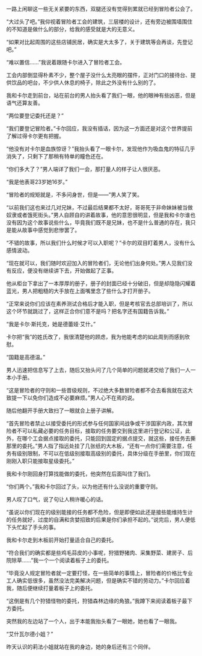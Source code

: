 一路上闲聊这一些无关紧要的东西，双腿还没有觉得到累就已经到冒险者公会了。

“大过头了吧。”我仰视着冒险者工会的建筑，三层楼的设计，还有旁边被围墙围住的不知道是做什么的部分，给我的感受就是大的无意义。

“如果对比起周围的这些店铺民居，确实是大太多了，关于建筑等会再谈，先登记吧。”

“难以置信……”我说着跟随卡尔进入了冒险者工会。

工会内部倒显得朴素不少，整个屋子没什么太亮眼的摆件，正对门口的接待台、提供饮品的吧台，不少供人休息的椅子，除此之外没有什么别的了。

我和卡尔走到前台，站在前台的男人抬头看了我们一眼，他的眼神有些凶恶，但是语气还算友善。

“两位要登记委托还是？”

“我们要登记冒险者。”卡尔回应，我没有插话，因为这一方面还是对这个世界提前了解过得卡尔更有把握。

“他没有对卡尔是血族惊讶？”我抬头看了一眼卡尔，发现他作为吸血鬼的特征几乎消失了，只剩下了那稍有特单的瞳色还在。

“你们多大了？”男人端详了我们一会，那打量人的样子让人很厌恶。

“我是他表哥23岁她16岁。”

“冒险者的规矩就是，不多问身世，但是——”男人笑了笑。

“以前我们这也来过几对兄妹，不过最后结果都不太好，哥哥死于非命妹妹被当做奴隶或者饿死街头。”男人自顾自的讲着故事，他的意思很明显，但是我和卡尔谁也没有因为这个故事说些什么，毕竟我们既不是兄妹，也不是什么普通的存在，我只是能从故事中感觉到悲惨罢了。

“不错的故事，所以我们什么时候才可以入职呢？”卡尔的双目盯着男人，没有什么感情波动。

“现在就可以，我们随时欢迎加入的冒险者们，无论他们出身何处。”男人见我们没有反应，便没有继续讲下去，开始做起了正事。

他从柜台下拿出了一本厚厚的册子，册子的封面已经十分破旧，但是却隐隐闪耀着蓝光，男人把粗糙的大手放在上面嘴里念了些什么才打开册子。

“正常来说你们应该在素养测试合格后才能入职，但是考核官去总部培训了，所以这个环节就跳过了，这样正合你们意不是吗？把名字还有国籍告诉我。”

“我是卡尔·斯托克，她是德蕾娅·艾什。”

卡尔把“我”的姓氏改了，我很清楚他的顾虑，我为他能考虑的如此周到而感到欣慰。

“国籍是高德温。”

男人迅速把信息写了上去，随后又抬头问了几个简单的问题就递交给了我们一人一本小手册。

“这是冒险者的守则和一些晋级规则，不过绝大多数冒险者都不会去看我就在这大致提一下以免你们造成不必要麻烦。”男人心不在焉的说。

随后他翻开手册大致扫了一眼就合上册子讲解。

“首先冒险者禁止以接受委托的形式参与任何国家间战争或干涉国家内政，其次冒险者不可以私藏必要的任务目标，接取的任务要交到我这里进行登记和公证，此外，在哪个工会据点接取的委托，只能回到固定的据点提交，就这些，接任务去撕那里的委托。”男人指了指远处挂了几张纸的大木板，“还有一点你们需要注意，任务有级别限制，不可以在低级别接取高级别的委托，具体分级在手册里，你们现在刚刚入职只能接取星级委托。”

我和卡尔刚回身打算找能做的委托，他突然在后面叫住了我们。

“你们两个。”我和卡尔回过了头，以为他还有什么没说的重要守则。

男人叹了口气，说了句让人稍许暖心的话。

“虽说以你们现在的级别能接的任务都不危险，但是即便如此还是接些能维持生计的任务就好，过度的自满和贪婪招致的后果是你们承担不起的。”说完后，男人便低下头忙起了手头的事。

我和卡尔走到木板前开始打量适合自己的委托。

“符合我们的确实都是些鸡毛蒜皮的小事呢，狩猎野猪肉、采集野菜、建房子、后院除草……”我一个一个阅读着板子上的委托。

“毕竟没人规定冒险者就一定要打怪，在一些简单的事情上，冒险者的价格比专业工人确实低很多，虽然没法完美解决问题，但是确实不错的劳动力。”卡尔回应着我，随后便继续打量着板子上的委托。

“这倒是有几个狩猎怪物的委托，狩猎森林边缘的角狼。”我蹲下来阅读着板子最下方委托。

突然我的左边站了一个人，出于本能我抬头看了一眼她，她也看了一眼我。

“艾什瓦尔德小姐？”

昨天认识的莉法小姐就站在我的身边，她的身后还有三个同伴。



